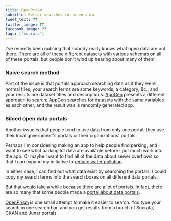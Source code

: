 ```yaml
---
title: OpenPrism
subtitle: Better searches for open data
tweet_text: ??
twitter_image: ??
facebook_image: ??
tags: ['socrata']
---
```

I've recently been noticing that nobody really knows what open data
are out there. There are all of these different datasets with various
schemas on all of these portals, but people don't wind up hearing
about many of them.

### Naive search method
Part of the issue is that portals approach searching data as if they
were normal files; your search terms are some keywords, a category, &c.,
and your results are dataset titles and descriptions.
[AppGen](http://www.appgen.me/) presents a different approach to search;
AppGen searches for datasets with the same variables as each other,
and the result was is randomly generated app.

### Siloed open data portals
Another issue is that people tend to use data from only one portal;
they use their local government's portals or their organizations' portals.

<!--
Maybe I want to find all of the tree inventories so I can expand my
[map of the urban harvest](http://fallingfruit.org/).
-->
Perhaps I'm considering making an app to help people find parking, and
I want to see what parking lot data are available before I put much work
into the app.
Or maybe I want to find all of the data about sewer overflows so that I
can expand my initiative to [reduce water pollution](http://dontflush.me).

In either case, I can find out what data exist by searching the portals;
I could copy my search terms into the search boxes on all different data
portals.

But that would take a while because there are a lot of portals.
In fact, there are so many that some people made a
[portal about data portals](http://datacatalogs.org).

[OpenPrism](http://openprism.thomaslevine.com) is one small attempt
to make it easier to search. You type your search in one search bar,
and you get results from a bunch of Socrata, CKAN and Junar portals.
